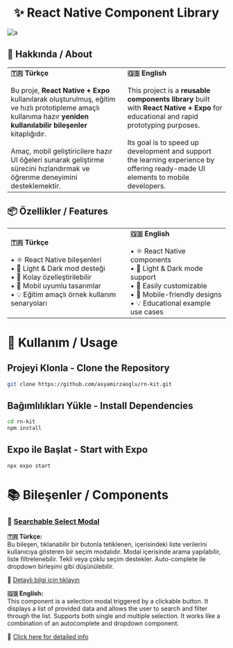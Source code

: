 <h1 align="center">✨ React Native Component Library</h1>

![a](https://github.com/user-attachments/assets/e9a09552-b269-4454-8328-038fdc69066f)

## 🚀 Hakkında / About
<table> <tr> <td><strong>🇹🇷 Türkçe</strong><br><br> Bu proje, <strong>React Native + Expo</strong> kullanılarak oluşturulmuş, eğitim ve hızlı prototipleme amaçlı kullanıma hazır <strong>yeniden kullanılabilir bileşenler</strong> kitaplığıdır.<br><br> Amaç, mobil geliştiricilere hazır UI öğeleri sunarak geliştirme sürecini hızlandırmak ve öğrenme deneyimini desteklemektir. </td> <td><strong>🇬🇧 English</strong><br><br> This project is a <strong>reusable components library</strong> built with <strong>React Native + Expo</strong> for educational and rapid prototyping purposes.<br><br> Its goal is to speed up development and support the learning experience by offering ready-made UI elements to mobile developers. </td> </tr> </table>

## 📦 Özellikler / Features

<table> <tr> <td><strong>🇹🇷 Türkçe</strong><br><br> • ⚛️ React Native bileşenleri<br> • 🎨 Light & Dark mod desteği<br> • 🧩 Kolay özelleştirilebilir<br> • 📱 Mobil uyumlu tasarımlar<br> • 💡 Eğitim amaçlı örnek kullanım senaryoları </td> <td><strong>🇬🇧 English</strong><br><br> • ⚛️ React Native components<br> • 🎨 Light & Dark mode support<br> • 🧩 Easily customizable<br> • 📱 Mobile-friendly designs<br> • 💡 Educational example use cases </td> </tr> </table>

# 🧰 Kullanım / Usage

## Projeyi Klonla - Clone the Repository
```bash
git clone https://github.com/asyamirzaoglu/rn-kit.git
```
## Bağımlılıkları Yükle - Install Dependencies
```bash
cd rn-kit
npm install
```
## Expo ile Başlat - Start with Expo
```bash
npx expo start
```
# 📚 Bileşenler / Components

### 🔹 [Searchable Select Modal](https://github.com/asyamirzaoglu/rn-kit/tree/master/components/Searchable-Select-Modal)

**🇹🇷 Türkçe:**  
Bu bileşen, tıklanabilir bir butonla tetiklenen, içerisindeki liste verilerini kullanıcıya gösteren bir seçim modalıdır. Modal içerisinde arama yapılabilir, liste filtrelenebilir. Tekli veya çoklu seçim destekler. Auto-complete ile dropdown birleşimi gibi düşünülebilir.

📄 [Detaylı bilgi için tıklayın](components/Searchable-Select-Modal/Details.md)

**🇬🇧 English:**  
This component is a selection modal triggered by a clickable button. It displays a list of provided data and allows the user to search and filter through the list. Supports both single and multiple selection. It works like a combination of an autocomplete and dropdown component.

📄 [Click here for detailed info](components/Searchable-Select-Modal/Details.md)
